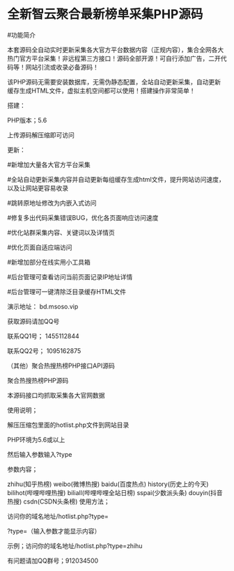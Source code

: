 # 全新智云聚合最新榜单采集PHP源码
#功能简介

本套源码全自动实时更新采集各大官方平台数据内容（正规内容），集合全网各大热门官方平台采集！非远程第三方接口！源码全部开源！可自行添加广告，二开代码等！网站引流或收录必备源码！

该PHP源码无需要安装数据库，无需伪静态配置，全站自动更新采集，自动更新缓存生成HTML文件，虚拟主机空间都可以使用！搭建操作非常简单！

搭建：

PHP版本；5.6

上传源码解压缩即可访问

更新：

#新增加大量各大官方平台采集

#全站自动更新采集内容并自动更新每组缓存生成html文件，提升网站访问速度，以及让网站更容易收录

#跳转原地址修改为内嵌入式访问

#修复多出代码采集错误BUG，优化各页面响应访问速度

#优化站群采集内容、关键词以及详情页

#优化页面自适应端访问

#新增加部分在线实用小工具箱

#后台管理可查看访问当前页面记录IP地址详情

#后台管理可一键清除泛目录缓存HTML文件

演示地址： bd.msoso.vip


获取源码请加QQ号

联系QQ1号； 1455112844

联系QQ2号； 1095162875


（其他）聚合热搜热榜PHP接口API源码

聚合热搜热榜PHP源码

本源码接口均抓取采集各大官网数据

使用说明；

解压压缩包里面的hotlist.php文件到网站目录

PHP环境为5.6或以上

然后输入参数输入?type

参数内容；

zhihu(知乎热榜) weibo(微博热搜) baidu(百度热点) history(历史上的今天) bilihot(哔哩哔哩热搜) biliall(哔哩哔哩全站日榜) sspai(少数派头条) douyin(抖音热搜) csdn(CSDN头条榜)
使用方法；

访问你的域名地址/hotlist.php?type=

?type=（输入参数才能显示内容）

示例；访问你的域名地址/hotlist.php?type=zhihu


有问题请加QQ群号；912034500
